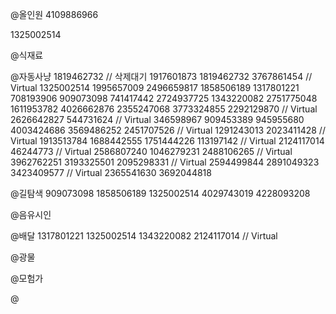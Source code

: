 @올인원
4109886966

1325002514

@식재료

@자동사냥
1819462732 // 삭제대기
1917601873
1819462732
3767861454 // Virtual
1325002514
1995657009
2496659817
1858506189
1317801221
708193906
909073098
741417442
2724937725
1343220082
2751775048
1611953782
4026662876
2355247068
3773324855
2292129870 // Virtual
2626642827
544731624 // Virtual
346598967
909453389
945955680
4003424686
3569486252
2451707526 // Virtual
1291243013
2023411428 // Virtual
1913513784
1688442555
1751444226
113197142 // Virtual
2124117014
46244773 // Virtual
2586807240
1046279231
2488106265 // Virtual
3962762251
3193325501
2095298331 // Virtual
2594499844
2891049323
3423409577 // Virtual
2365541630
3692044818

@길탐색
909073098
1858506189
1325002514
4029743019
4228093208

@음유시인

@배달
1317801221
1325002514
1343220082
2124117014 // Virtual

@광물

@모험가

@
